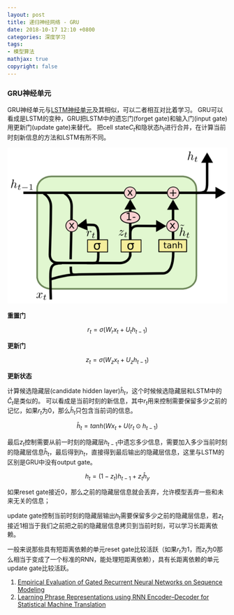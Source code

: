 ```yaml
---
layout: post
title: 递归神经网络 - GRU
date: 2018-10-17 12:10 +0800
categories: 深度学习
tags:
- 模型算法
mathjax: true
copyright: false
---
```


### GRU神经单元

GRU神经单元与[LSTM神经单元](/2018/06/rnn1/)及其相似，可以二者相互对比着学习。
GRU可以看成是LSTM的变种，GRU把LSTM中的遗忘门(forget gate)和输入门(input gate)用更新门(update gate)来替代。
把cell state$C_t$和隐状态$h_t$进行合并，在计算当前时刻新信息的方法和LSTM有所不同。

![GRU结构图](/posts_res/2018-10-17-rnn2/gru.jpg)

**重置门**

$$ r_t = \sigma (W_r x_t + U_t h_{t-1} ) $$

**更新门**

$$ z_t = \sigma ( W_z x_t + U_z h_{t-1} ) $$

**更新状态**

计算候选隐藏层(candidate hidden layer)$\hat{h}_t$，这个时候候选隐藏层和LSTM中的$\hat{C}_t$是类似的。
可以看成是当前时刻的新信息，其中$r_t$用来控制需要保留多少之前的记忆，如果$r_t$为$0$，那么$\hat{h}_t$只包含当前词的信息。

$$ \hat{h}_t = tanh ( W x_t + U (r_t \odot h_{t-1} ) $$

最后$z_t$控制需要从前一时刻的隐藏层$h_{t−1}$中遗忘多少信息，需要加入多少当前时刻的隐藏层信息$\hat{h}_t$，最后得到$h_t$，直接得到最后输出的隐藏层信息，这里与LSTM的区别是GRU中没有output gate。

$$ h_t = (1-z_t) h_{t-1} + z_t \hat{h}_y $$


如果reset gate接近0，那么之前的隐藏层信息就会丢弃，允许模型丢弃一些和未来无关的信息；

update gate控制当前时刻的隐藏层输出$h_t$需要保留多少之前的隐藏层信息，若$z_t$接近1相当于我们之前把之前的隐藏层信息拷贝到当前时刻，可以学习长距离依赖。

一般来说那些具有短距离依赖的单元reset gate比较活跃（如果$r_t$为1，而$z_t$为0那么相当于变成了一个标准的RNN，能处理短距离依赖），具有长距离依赖的单元update gate比较活跃。


>
1. [Empirical Evaluation of Gated Recurrent Neural Networks on Sequence Modeling](https://arxiv.org/pdf/1412.3555.pdf)
2. [Learning Phrase Representations using RNN Encoder–Decoder for Statistical Machine Translation](https://arxiv.org/pdf/1406.1078.pdf)
